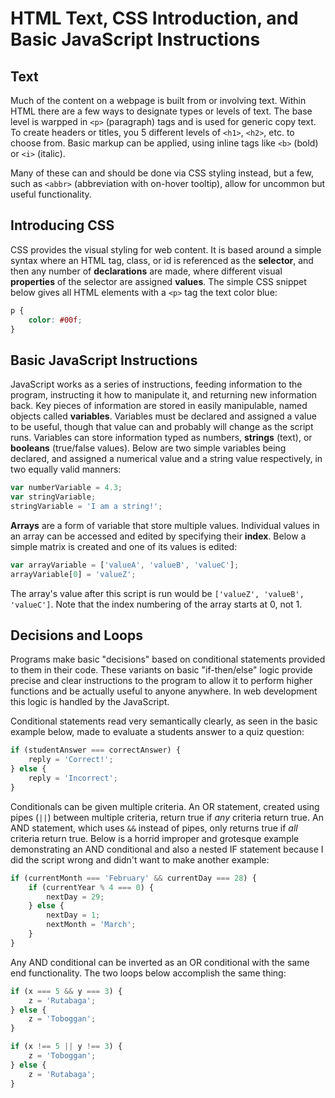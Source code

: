 # HTML Text, CSS Introduction, and Basic JavaScript Instructions
## Text

Much of the content on a webpage is built from or involving text. Within HTML there are a few ways to designate types or levels of text. The base level is warpped in `<p>` (paragraph) tags and is used for generic copy text. To create headers or titles, you 5 different levels of `<h1>`, `<h2>`, etc. to choose from. Basic markup can be applied, using inline tags like `<b>` (bold) or `<i>` (italic).

Many of these can and should be done via CSS styling instead, but a few, such as `<abbr>` (abbreviation with on-hover tooltip), allow for uncommon but useful functionality.

## Introducing CSS

CSS provides the visual styling for web content. It is based around a simple syntax where an HTML tag, class, or id is referenced as the **selector**, and then any number of **declarations** are made, where different visual **properties** of the selector are assigned **values**. The simple CSS snippet below gives all HTML elements with a `<p>` tag the text color blue:

```css
p {
    color: #00f;
}
```

## Basic JavaScript Instructions

JavaScript works as a series of instructions, feeding information to the program, instructing it how to manipulate it, and returning new information back. Key pieces of information are stored in easily manipulable, named objects called **variables**. Variables must be declared and assigned a value to be useful, though that value can and probably will change as the script runs. Variables can store information typed as numbers, **strings** (text), or **booleans** (true/false values). Below are two simple variables being declared, and assigned a numerical value and a string value respectively, in two equally valid manners:

```javascript
var numberVariable = 4.3;
var stringVariable;
stringVariable = 'I am a string!';
```

**Arrays** are a form of variable that store multiple values. Individual values in an array can be accessed and edited by specifying their **index**. Below a simple matrix is created and one of its values is edited:

```javascript
var arrayVariable = ['valueA', 'valueB', 'valueC'];
arrayVariable[0] = 'valueZ';
```

The array's value after this script is run would be `['valueZ', 'valueB', 'valueC']`. Note that the index numbering of the array starts at 0, not 1.

## Decisions and Loops

Programs make basic "decisions" based on conditional statements provided to them in their code. These variants on basic "if-then/else" logic provide precise and clear instructions to the program to allow it to perform higher functions and be actually useful to anyone anywhere. In web development this logic is handled by the JavaScript.

Conditional statements read very semantically clearly, as seen in the basic example below, made to evaluate a students answer to a quiz question:

```javascript
if (studentAnswer === correctAnswer) {
    reply = 'Correct!';
} else {
    reply = 'Incorrect';
}
```

Conditionals can be given multiple criteria. An OR statement, created using pipes (`||`) between multiple criteria, return true if *any* criteria return true. An AND statement, which uses `&&` instead of pipes, only returns true if *all* criteria return true. Below is a horrid improper and grotesque example demonstrating an AND conditional and also a nested IF statement because I did the script wrong and didn't want to make another example:

```javascript
if (currentMonth === 'February' && currentDay === 28) {
    if (currentYear % 4 === 0) {
        nextDay = 29;
    } else {
        nextDay = 1;
        nextMonth = 'March';
    }
}
```

Any AND conditional can be inverted as an OR conditional with the same end functionality. The two loops below accomplish the same thing:

```javascript
if (x === 5 && y === 3) {
    z = 'Rutabaga';
} else {
    z = 'Toboggan';
}
```

```javascript
if (x !== 5 || y !== 3) {
    z = 'Toboggan';
} else {
    z = 'Rutabaga';
}
```